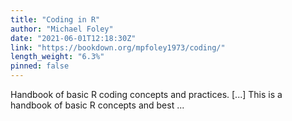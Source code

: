 ```yaml
---
title: "Coding in R"
author: "Michael Foley"
date: "2021-06-01T12:18:30Z"
link: "https://bookdown.org/mpfoley1973/coding/"
length_weight: "6.3%"
pinned: false
---
```


Handbook of basic R coding concepts and practices. [...] This is a handbook of basic R concepts and best ...
